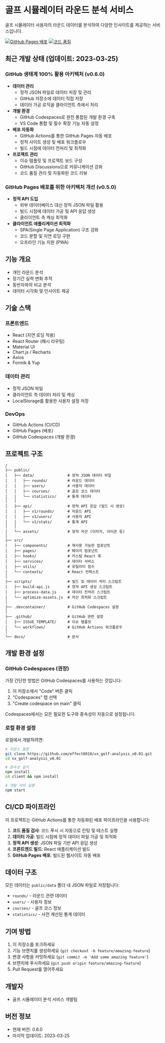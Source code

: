 # 골프 시뮬레이터 라운드 분석 서비스

골프 시뮬레이터 사용자의 라운드 데이터를 분석하여 다양한 인사이트를 제공하는 서비스입니다.

[![GitHub Pages 배포](https://github.com/effect8010/vx_golf-analysis_v0.01/actions/workflows/github-pages.yml/badge.svg)](https://github.com/effect8010/vx_golf-analysis_v0.01/actions/workflows/github-pages.yml)
[![코드 품질](https://github.com/effect8010/vx_golf-analysis_v0.01/actions/workflows/code-quality.yml/badge.svg)](https://github.com/effect8010/vx_golf-analysis_v0.01/actions/workflows/code-quality.yml)

## 최근 개발 상태 (업데이트: 2023-03-25)

### GitHub 생태계 100% 활용 아키텍처 (v0.6.0)
- **데이터 관리**
  - 정적 JSON 파일로 데이터 저장 및 관리
  - GitHub 저장소에 데이터 직접 저장
  - 데이터 가공 로직을 클라이언트 측에서 처리
- **개발 환경**
  - GitHub Codespaces로 완전 통합된 개발 환경 구축
  - VS Code 통합 및 필수 확장 기능 자동 설정
- **배포 자동화**
  - GitHub Actions를 통한 GitHub Pages 자동 배포
  - 정적 사이트 생성 및 배포 워크플로우
  - 빌드 시점에 데이터 전처리 및 최적화
- **프로젝트 관리**
  - 이슈 템플릿 및 프로젝트 보드 구성
  - GitHub Discussions으로 커뮤니케이션 강화
  - 코드 품질 관리 및 자동화된 코드 리뷰

### GitHub Pages 배포를 위한 아키텍처 개선 (v0.5.0)
- **정적 API 도입**
  - 외부 데이터베이스 대신 정적 JSON 파일 활용
  - 빌드 시점에 데이터 가공 및 API 응답 생성
  - 클라이언트 측 캐싱 최적화
- **클라이언트 애플리케이션 최적화**
  - SPA(Single Page Application) 구조 강화
  - 코드 분할 및 지연 로딩 구현
  - 오프라인 기능 지원 (PWA)

## 기능 개요

- 개인 라운드 분석
- 장기간 실력 변화 추적
- 동반자와의 비교 분석
- 데이터 시각화 및 인사이트 제공

## 기술 스택

### 프론트엔드
- React (지연 로딩 적용)
- React Router (해시 라우팅)
- Material UI
- Chart.js / Recharts
- Axios
- Formik & Yup

### 데이터 관리
- 정적 JSON 파일
- 클라이언트 측 데이터 처리 및 캐싱
- LocalStorage를 활용한 사용자 설정 저장

### DevOps
- GitHub Actions (CI/CD)
- GitHub Pages (배포)
- GitHub Codespaces (개발 환경)

## 프로젝트 구조

```
/
├── public/
│   ├── data/               # 정적 JSON 데이터 파일
│   │   ├── rounds/         # 라운드 데이터
│   │   ├── users/          # 사용자 데이터
│   │   ├── courses/        # 골프 코스 데이터
│   │   └── statistics/     # 통계 데이터
│   │
│   ├── api/                # 정적 API 응답 (빌드 시 생성)
│   │   ├── v1/rounds/      # 라운드 API
│   │   ├── v1/users/       # 사용자 API
│   │   └── v1/stats/       # 통계 API
│   │
│   └── assets/             # 정적 자산 (이미지, 아이콘 등)
│
├── src/
│   ├── components/         # 재사용 가능한 컴포넌트
│   ├── pages/              # 페이지 컴포넌트
│   ├── hooks/              # 커스텀 React 훅
│   ├── services/           # 데이터 서비스
│   ├── utils/              # 유틸리티 함수
│   └── contexts/           # React 컨텍스트
│
├── scripts/                # 빌드 및 데이터 처리 스크립트
│   ├── build-api.js        # 정적 API 생성 스크립트
│   ├── process-data.js     # 데이터 전처리 스크립트
│   └── optimize-assets.js  # 자산 최적화 스크립트
│
├── .devcontainer/          # GitHub Codespaces 설정
│
├── .github/                # GitHub 관련 설정
│   ├── ISSUE_TEMPLATE/     # 이슈 템플릿
│   └── workflows/          # GitHub Actions 워크플로우
│
└── docs/                   # 문서
```

## 개발 환경 설정

### GitHub Codespaces (권장)
가장 간단한 방법은 GitHub Codespaces를 사용하는 것입니다:

1. 이 저장소에서 "Code" 버튼 클릭
2. "Codespaces" 탭 선택
3. "Create codespace on main" 클릭

Codespaces에서는 모든 필요한 도구와 종속성이 자동으로 설정됩니다.

### 로컬 환경 설정
로컬에서 개발하려면:

```bash
# 저장소 클론
git clone https://github.com/effect8010/vx_golf-analysis_v0.01.git
cd vx_golf-analysis_v0.01

# 종속성 설치
npm install
cd client && npm install

# 개발 서버 실행
npm start
```

## CI/CD 파이프라인

이 프로젝트는 GitHub Actions를 통한 자동화된 배포 파이프라인을 사용합니다:

1. **코드 품질 검사**: 코드 푸시 시 자동으로 린팅 및 테스트 실행
2. **데이터 가공**: 빌드 시점에 정적 데이터 파일 가공 및 최적화
3. **정적 API 생성**: JSON 파일 기반 API 응답 생성
4. **프론트엔드 빌드**: React 애플리케이션 빌드
5. **GitHub Pages 배포**: 빌드된 웹사이트 자동 배포

## 데이터 구조

모든 데이터는 `public/data` 폴더 내 JSON 파일로 저장됩니다:

- `rounds/` - 라운드 관련 데이터
- `users/` - 사용자 정보
- `courses/` - 골프 코스 정보
- `statistics/` - 사전 계산된 통계 데이터

## 기여 방법

1. 이 저장소를 포크하세요
2. 기능 브랜치를 생성하세요 (`git checkout -b feature/amazing-feature`)
3. 변경 사항을 커밋하세요 (`git commit -m 'Add some amazing feature'`)
4. 브랜치에 푸시하세요 (`git push origin feature/amazing-feature`)
5. Pull Request를 열어주세요

## 개발자

- 골프 시뮬레이터 분석 서비스 개발팀

## 버전 정보

- 현재 버전: 0.6.0
- 마지막 업데이트: 2023-03-25 